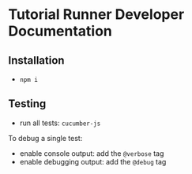 # Tutorial Runner Developer Documentation

## Installation

* `npm i`


## Testing

* run all tests: `cucumber-js`

To debug a single test:
* enable console output: add the `@verbose` tag
* enable debugging output: add the `@debug` tag
